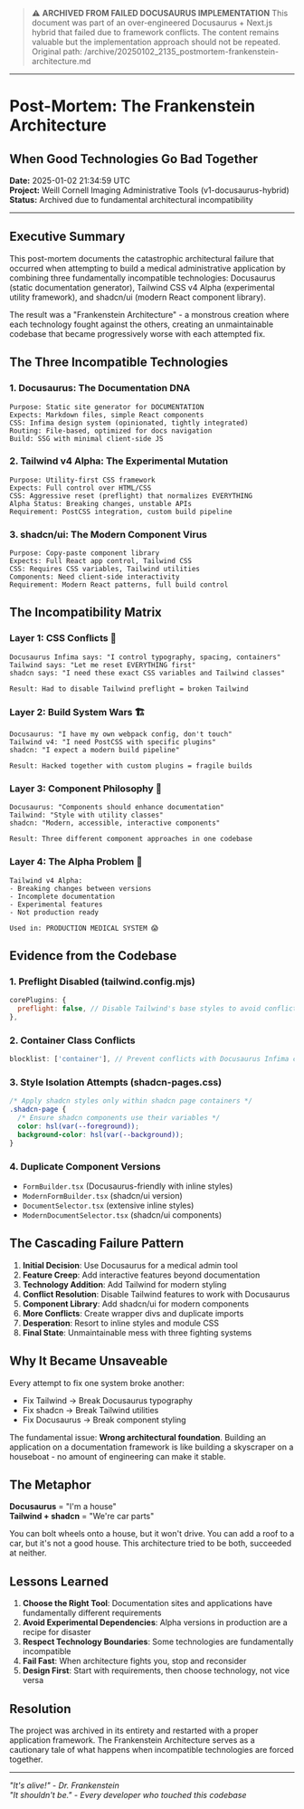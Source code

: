 > ⚠️ **ARCHIVED FROM FAILED DOCUSAURUS IMPLEMENTATION**
> This document was part of an over-engineered Docusaurus + Next.js hybrid that failed due to framework conflicts.
> The content remains valuable but the implementation approach should not be repeated.
> Original path: /archive/20250102_2135_postmortem-frankenstein-architecture.md

---

# Post-Mortem: The Frankenstein Architecture
## When Good Technologies Go Bad Together

**Date:** 2025-01-02 21:34:59 UTC  
**Project:** Weill Cornell Imaging Administrative Tools (v1-docusaurus-hybrid)  
**Status:** Archived due to fundamental architectural incompatibility  

---

## Executive Summary

This post-mortem documents the catastrophic architectural failure that occurred when attempting to build a medical administrative application by combining three fundamentally incompatible technologies: Docusaurus (static documentation generator), Tailwind CSS v4 Alpha (experimental utility framework), and shadcn/ui (modern React component library).

The result was a "Frankenstein Architecture" - a monstrous creation where each technology fought against the others, creating an unmaintainable codebase that became progressively worse with each attempted fix.

## The Three Incompatible Technologies

### 1. Docusaurus: The Documentation DNA
```
Purpose: Static site generator for DOCUMENTATION
Expects: Markdown files, simple React components
CSS: Infima design system (opinionated, tightly integrated)
Routing: File-based, optimized for docs navigation
Build: SSG with minimal client-side JS
```

### 2. Tailwind v4 Alpha: The Experimental Mutation
```
Purpose: Utility-first CSS framework
Expects: Full control over HTML/CSS
CSS: Aggressive reset (preflight) that normalizes EVERYTHING
Alpha Status: Breaking changes, unstable APIs
Requirement: PostCSS integration, custom build pipeline
```

### 3. shadcn/ui: The Modern Component Virus
```
Purpose: Copy-paste component library
Expects: Full React app control, Tailwind CSS
CSS: Requires CSS variables, Tailwind utilities
Components: Need client-side interactivity
Requirement: Modern React patterns, full build control
```

## The Incompatibility Matrix

### Layer 1: CSS Conflicts 🎨
```
Docusaurus Infima says: "I control typography, spacing, containers"
Tailwind says: "Let me reset EVERYTHING first"
shadcn says: "I need these exact CSS variables and Tailwind classes"

Result: Had to disable Tailwind preflight = broken Tailwind
```

### Layer 2: Build System Wars 🏗️
```
Docusaurus: "I have my own webpack config, don't touch"
Tailwind v4: "I need PostCSS with specific plugins"
shadcn: "I expect a modern build pipeline"

Result: Hacked together with custom plugins = fragile builds
```

### Layer 3: Component Philosophy 🧩
```
Docusaurus: "Components should enhance documentation"
Tailwind: "Style with utility classes"
shadcn: "Modern, accessible, interactive components"

Result: Three different component approaches in one codebase
```

### Layer 4: The Alpha Problem 🧪
```
Tailwind v4 Alpha:
- Breaking changes between versions
- Incomplete documentation
- Experimental features
- Not production ready

Used in: PRODUCTION MEDICAL SYSTEM 😱
```

## Evidence from the Codebase

### 1. Preflight Disabled (tailwind.config.mjs)
```javascript
corePlugins: {
  preflight: false, // Disable Tailwind's base styles to avoid conflicts with Docusaurus
},
```

### 2. Container Class Conflicts
```javascript
blocklist: ['container'], // Prevent conflicts with Docusaurus Infima container class
```

### 3. Style Isolation Attempts (shadcn-pages.css)
```css
/* Apply shadcn styles only within shadcn page containers */
.shadcn-page {
  /* Ensure shadcn components use their variables */
  color: hsl(var(--foreground));
  background-color: hsl(var(--background));
}
```

### 4. Duplicate Component Versions
- `FormBuilder.tsx` (Docusaurus-friendly with inline styles)
- `ModernFormBuilder.tsx` (shadcn/ui version)
- `DocumentSelector.tsx` (extensive inline styles)
- `ModernDocumentSelector.tsx` (shadcn/ui components)

## The Cascading Failure Pattern

1. **Initial Decision**: Use Docusaurus for a medical admin tool
2. **Feature Creep**: Add interactive features beyond documentation
3. **Technology Addition**: Add Tailwind for modern styling
4. **Conflict Resolution**: Disable Tailwind features to work with Docusaurus
5. **Component Library**: Add shadcn/ui for modern components
6. **More Conflicts**: Create wrapper divs and duplicate imports
7. **Desperation**: Resort to inline styles and module CSS
8. **Final State**: Unmaintainable mess with three fighting systems

## Why It Became Unsaveable

Every attempt to fix one system broke another:
- Fix Tailwind → Break Docusaurus typography
- Fix shadcn → Break Tailwind utilities  
- Fix Docusaurus → Break component styling

The fundamental issue: **Wrong architectural foundation**. Building an application on a documentation framework is like building a skyscraper on a houseboat - no amount of engineering can make it stable.

## The Metaphor

**Docusaurus** = "I'm a house"  
**Tailwind + shadcn** = "We're car parts"

You can bolt wheels onto a house, but it won't drive. You can add a roof to a car, but it's not a good house. This architecture tried to be both, succeeded at neither.

## Lessons Learned

1. **Choose the Right Tool**: Documentation sites and applications have fundamentally different requirements
2. **Avoid Experimental Dependencies**: Alpha versions in production are a recipe for disaster
3. **Respect Technology Boundaries**: Some technologies are fundamentally incompatible
4. **Fail Fast**: When architecture fights you, stop and reconsider
5. **Design First**: Start with requirements, then choose technology, not vice versa

## Resolution

The project was archived in its entirety and restarted with a proper application framework. The Frankenstein Architecture serves as a cautionary tale of what happens when incompatible technologies are forced together.

---

*"It's alive!" - Dr. Frankenstein  
"It shouldn't be." - Every developer who touched this codebase*